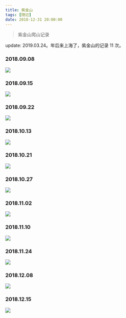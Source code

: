 ```yaml
---
title: 紫金山
tags: [随记]
date: 2018-12-31 20:00:00
---
```


> 紫金山爬山记录

update: 2019.03.24。年后来上海了，紫金山的记录 11 次。

<!--more-->

### 2018.09.08
![](https://beer-1256523277.cos.ap-shanghai.myqcloud.com/keep/2018.09.08.jpg
)


### 2018.09.15
![](https://beer-1256523277.cos.ap-shanghai.myqcloud.com/keep/2018.09.15.jpg
)
### 2018.09.22
![](https://beer-1256523277.cos.ap-shanghai.myqcloud.com/keep/2018.09.22.jpg
)
### 2018.10.13
![](https://beer-1256523277.cos.ap-shanghai.myqcloud.com/keep/2018.10.13.jpg
)
### 2018.10.21
![](https://beer-1256523277.cos.ap-shanghai.myqcloud.com/keep/2018.10.21.jpg
)
### 2018.10.27
![](https://beer-1256523277.cos.ap-shanghai.myqcloud.com/keep/2018.10.27.jpg
)
### 2018.11.02
![](https://beer-1256523277.cos.ap-shanghai.myqcloud.com/keep/2018.11.02.jpg
)
### 2018.11.10
![](https://beer-1256523277.cos.ap-shanghai.myqcloud.com/keep/2018.11.10/jpg
)
### 2018.11.24
![](https://beer-1256523277.cos.ap-shanghai.myqcloud.com/keep/2018.11.24.jpg
)
### 2018.12.08
 ![](https://beer-1256523277.cos.ap-shanghai.myqcloud.com/keep/2018.12.08.jpg)

### 2018.12.15

![](https://beer-1256523277.cos.ap-shanghai.myqcloud.com/keep/2018.12.15.jpg)
